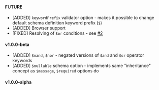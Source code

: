 #### FUTURE

* [ADDED] `keywordPrefix` validator option - makes it possible to change default schema definition keyword prefix (`$`)
* [ADDED] Browser support
* [FIXED] Resolving of `$or` conditions - see [#2](https://github.com/fogine/json-inspector/issues/2)

#### v1.0.0-beta

* [ADDED] `$nand`, `$nor` - negated versions of `$and` and `$or` operator keywords
* [ADDED] `$nullable` schema option - implements same "inheritance" concept as `$message`, `$required` options do

#### v1.0.0-alpha
